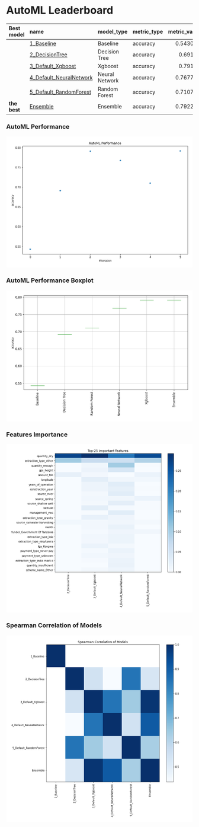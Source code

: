 # AutoML Leaderboard

| Best model   | name                                                         | model_type     | metric_type   |   metric_value |   train_time |
|:-------------|:-------------------------------------------------------------|:---------------|:--------------|---------------:|-------------:|
|              | [1_Baseline](1_Baseline/README.md)                           | Baseline       | accuracy      |       0.543098 |        23.76 |
|              | [2_DecisionTree](2_DecisionTree/README.md)                   | Decision Tree  | accuracy      |       0.69165  |        66.52 |
|              | [3_Default_Xgboost](3_Default_Xgboost/README.md)             | Xgboost        | accuracy      |       0.79165  |       494.17 |
|              | [4_Default_NeuralNetwork](4_Default_NeuralNetwork/README.md) | Neural Network | accuracy      |       0.767744 |        69.65 |
|              | [5_Default_RandomForest](5_Default_RandomForest/README.md)   | Random Forest  | accuracy      |       0.710707 |       162.29 |
| **the best** | [Ensemble](Ensemble/README.md)                               | Ensemble       | accuracy      |       0.792256 |         0.92 |

### AutoML Performance
![AutoML Performance](ldb_performance.png)

### AutoML Performance Boxplot
![AutoML Performance Boxplot](ldb_performance_boxplot.png)

### Features Importance
![features importance across models](features_heatmap.png)



### Spearman Correlation of Models
![models spearman correlation](correlation_heatmap.png)

